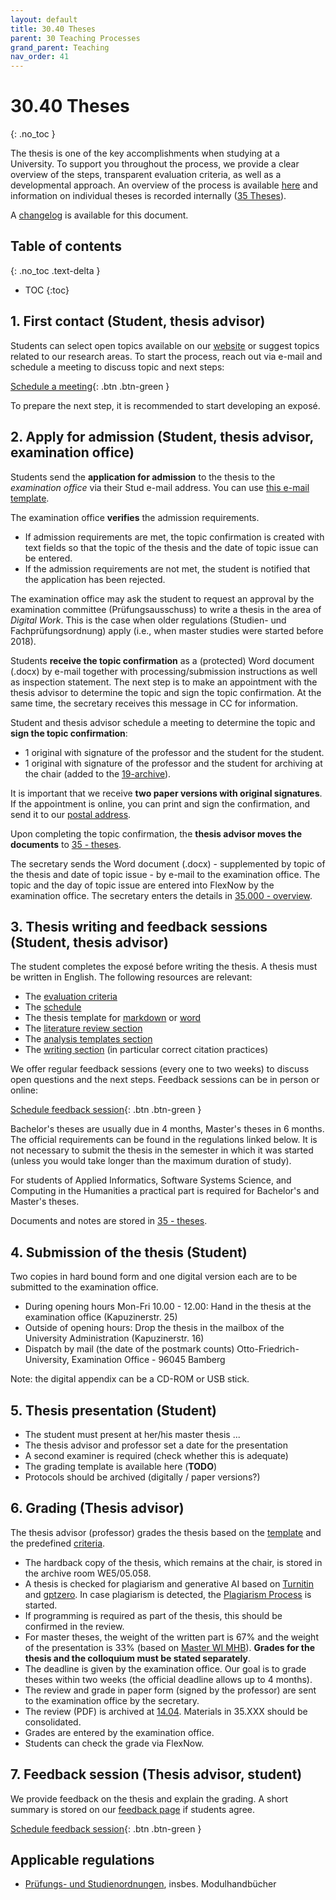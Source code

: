 ```yaml
---
layout: default
title: 30.40 Theses
parent: 30 Teaching Processes
grand_parent: Teaching
nav_order: 41
---
```


# 30.40 Theses
{: .no_toc }

The thesis is one of the key accomplishments when studying at a University. To support you throughout the process, we provide a clear overview of the steps, transparent evaluation criteria, as well as a developmental approach.
An overview of the process is available [here](30.40.theses_process.html) and information on individual theses is recorded internally ([35 Theses](../35_theses.html)).

A [changelog](https://github.com/digital-work-lab/handbook/commits/main/docs/teaching/30_processes/30.40.theses.md) is available for this document.

## Table of contents
{: .no_toc .text-delta }

- TOC
{:toc}

## 1. First contact (Student, thesis advisor)

Students can select open topics available on our [website](https://www.uni-bamberg.de/digital-work/studium/abschlussarbeiten/) or suggest topics related to our research areas.
To start the process, reach out via e-mail and schedule a meeting to discuss topic and next steps:

[Schedule a meeting](https://calendly.com/gerit-wagner/30min){: .btn .btn-green }

To prepare the next step, it is recommended to start developing an exposé.

## 2. Apply for admission (Student, thesis advisor, examination office)

Students send the **application for admission** to the thesis to the *examination office* via their Stud e-mail address. You can use [this e-mail template](30.40.thesis_admission_mail.html).

The examination office **verifies** the admission requirements.

- If admission requirements are met, the topic confirmation is created with text fields so that the topic of the thesis and the date of topic issue can be entered.
- If the admission requirements are not met, the student is notified that the application has been rejected.

The examination office may ask the student to request an approval by the examination committee (Prüfungsausschuss) to write a thesis in the area of *Digital Work*. This is the case when older regulations (Studien- und Fachprüfungsordnung) apply (i.e., when master studies were started before 2018).

Students **receive the topic confirmation** as a (protected) Word document (.docx) by e-mail together with processing/submission instructions as well as inspection statement. The next step is to make an appointment with the thesis advisor to determine the topic and sign the topic confirmation. At the same time, the secretary receives this message in CC for information.

Student and thesis advisor schedule a meeting to determine the topic and **sign the topic confirmation**:

- 1 original with signature of the professor and the student for the student.
- 1 original with signature of the professor and the student for archiving at the chair (added to the [19-archive](https://nc-2272638881871040784.nextcloud-ionos.com/index.php/apps/files/files?dir=/10-lab/19_archive&fileid=62)).

It is important that we receive **two paper versions with original signatures**.
If the appointment is online, you can print and sign the confirmation, and send it to our [postal address](https://www.uni-bamberg.de/digital-work/team/prof-dr-gerit-wagner/).

Upon completing the topic confirmation, the **thesis advisor moves the documents** to [35 - theses](https://nc-2272638881871040784.nextcloud-ionos.com/index.php/apps/files/?dir=/30-teaching/35_theses&fileid=124).

The secretary sends the Word document (.docx) - supplemented by topic of the thesis and date of topic issue - by e-mail to the examination office. The topic and the day of topic issue are entered into FlexNow by the examination office.
The secretary enters the details in [35.000 - overview](https://nc-2272638881871040784.nextcloud-ionos.com/index.php/apps/files/?dir=/30-teaching/35_theses/000_overview&fileid=608).

## 3. Thesis writing and feedback sessions (Student, thesis advisor)

The student completes the exposé before writing the thesis.
A thesis must be written in English.
The following resources are relevant:

- The [evaluation criteria](30.40.theses_criteria.html)
- The [schedule](30.40.theses_schedule.html)
- The thesis template for [markdown](https://github.com/digital-work-lab/thesis-template) or [word](https://raw.githubusercontent.com/digital-work-lab/handbook/main/assets/docs/template.docx)
- The [literature review section](../../research/20_processes/20.10.literature-review.html)
- The [analysis templates section](../../research/20_processes/20.21.analysis-templates.html)
- The [writing section](../../research/20_processes/20.29.writing.html) (in particular correct citation practices)

We offer regular feedback sessions (every one to two weeks) to discuss open questions and the next steps. Feedback sessions can be in person or online:

[Schedule feedback session](https://calendly.com/gerit-wagner/30min){: .btn .btn-green }

Bachelor's theses are usually due in 4 months, Master's theses in 6 months. The official requirements can be found in the regulations linked below.
It is not necessary to submit the thesis in the semester in which it was started (unless you would take longer than the maximum duration of study).

For students of Applied Informatics, Software Systems Science, and Computing in the Humanities a practical part is required for Bachelor's and Master's theses.

Documents and notes are stored in [35 - theses](https://nc-2272638881871040784.nextcloud-ionos.com/index.php/apps/files/?dir=/30-teaching/35_theses&fileid=124).

## 4. Submission of the thesis (Student)

Two copies in hard bound form and one digital version each are to be submitted to the examination office.

- During opening hours Mon-Fri 10.00 - 12.00: Hand in the thesis at the examination office (Kapuzinerstr. 25)
- Outside of opening hours: Drop the thesis in the mailbox of the University Administration (Kapuzinerstr. 16)
- Dispatch by mail (the date of the postmark counts) Otto-Friedrich-University, Examination Office - 96045 Bamberg

Note: the digital appendix can be a CD-ROM or USB stick.

## 5. Thesis presentation (Student)

- The student must present at her/his master thesis ...
- The thesis advisor and professor set a date for the presentation
- A second examiner is required (check whether this is adequate)
- The grading template is available here (**TODO**)
- Protocols should be archived (digitally / paper versions?)

## 6. Grading (Thesis advisor)

The thesis advisor (professor) grades the thesis based on the [template](https://github.com/digital-work-lab/handbook/tree/main/src/thesis_review) and the predefined [criteria](30.40.theses_criteria.html).

- The hardback copy of the thesis, which remains at the chair, is stored in the archive room WE5/05.058.
- A thesis is checked for plagiarism and generative AI based on [Turnitin](https://www.uni-bamberg.de/its/turnitin) and [gptzero](https://gptzero.me). In case plagiarism is detected, the [Plagiarism Process](30.52.plagiarism.html) is started.
- If programming is required as part of the thesis, this should be confirmed in the review.
- For master theses, the weight of the written part is 67% and the weight of the presentation is 33% (based on [Master WI MHB](https://www.uni-bamberg.de/fileadmin/abt-studium/Modulhandbuecher/WIAI/WI/Master/MHB_MA_WI_2018.pdf)). **Grades for the thesis and the colloquium must be stated separately**.
- The deadline is given by the examination office. Our goal is to grade theses within two weeks (the official deadline allows up to 4 months). 
- The review and grade in paper form (signed by the professor) are sent to the examination office by the secretary.
- The review (PDF) is archived at [14.04](https://nc-2272638881871040784.nextcloud-ionos.com/index.php/apps/files/?dir=/10-lab/14_grades/04_theses&fileid=73). Materials in 35.XXX should be consolidated.
- Grades are entered by the examination office.
- Students can check the grade via FlexNow.

## 7. Feedback session (Thesis advisor, student)

We provide feedback on the thesis and explain the grading. A short summary is stored on our [feedback page](30.40.theses_feedback.html) if students agree.

[Schedule feedback session](https://calendly.com/gerit-wagner/30min){: .btn .btn-green }

## Applicable regulations

<!-- 
- Bachelor Business Information Systems
- Bachelor International Information Systems Management
- Bachelor Angewandte Informatik
- Bachelor Software Systems Science
- Master Business Information Systems
- Master International Information Systems Management
- Master Angewandte Informatik
- Master Software Systems Science
- Master Computing in the Humanities
 -->

- [Prüfungs- und Studienordnungen](https://www.uni-bamberg.de/abt-studium/aufgaben/pruefungs-studienordnungen/), insbes. Modulhandbücher
